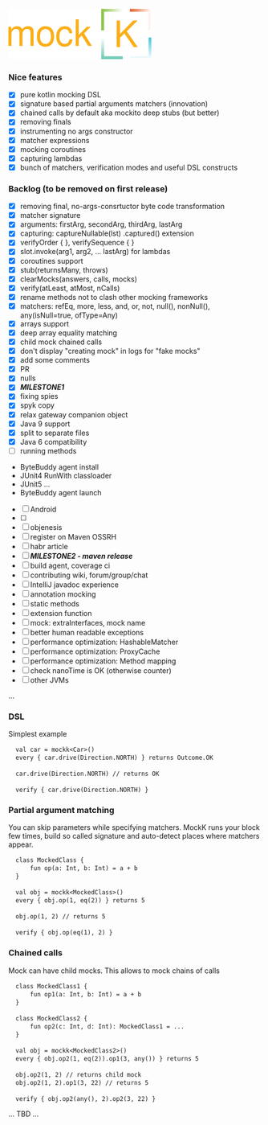 ![mockk](doc/logo.png)

### Nice features

 - [x] pure kotlin mocking DSL
 - [x] signature based partial arguments matchers (innovation)
 - [x] chained calls by default aka mockito deep stubs (but better)
 - [x] removing finals
 - [x] instrumenting no args constructor
 - [x] matcher expressions
 - [x] mocking coroutines
 - [x] capturing lambdas
 - [x] bunch of matchers, verification modes and useful DSL constructs

### Backlog (to be removed on first release)

- [x] removing final, no-args-consrtuctor byte code transformation
- [x] matcher signature
- [x] arguments: firstArg, secondArg, thirdArg, lastArg
- [x] capturing: captureNullable(lst) .captured() extension
- [x] verifyOrder { }, verifySequence { }
- [x] slot.invoke(arg1, arg2, ... lastArg) for lambdas
- [x] coroutines support
- [x] stub(returnsMany, throws)
- [x] clearMocks(answers, calls, mocks)
- [x] verify(atLeast, atMost, nCalls)
- [x] rename methods not to clash other mocking frameworks
- [x] matchers: refEq, more, less, and, or, not, null(), nonNull(), any(isNull=true, ofType=Any)
- [x] arrays support
- [x] deep array equality matching
- [x] child mock chained calls
- [x] don't display "creating mock" in logs for "fake mocks"
- [x] add some comments
- [x] PR
- [x] nulls
- [x] ***MILESTONE1***
- [x] fixing spies
- [x] spyk copy
- [x] relax gateway companion object
- [x] Java 9 support
- [x] split to separate files
- [x] Java 6 compatibility
- [ ] running methods
 - ByteBuddy agent install
 - JUnit4 RunWith classloader
 - JUnit5 ...
 - ByteBuddy agent launch
- [ ] Android
- [ ]
- [ ] objenesis
- [ ] register on Maven OSSRH
- [ ] habr article
- [ ] ***MILESTONE2 - maven release***
- [ ] build agent, coverage ci
- [ ] contributing wiki, forum/group/chat
- [ ] IntelliJ javadoc experience
- [ ] annotation mocking
- [ ] static methods
- [ ] extension function
- [ ] mock: extraInterfaces, mock name
- [ ] better human readable exceptions
- [ ] performance optimization: HashableMatcher
- [ ] performance optimization: ProxyCache
- [ ] performance optimization: Method mapping
- [ ] check nanoTime is OK (otherwise counter)
- [ ] other JVMs

...

### DSL

  Simplest example

  ```
    val car = mockk<Car>()
    every { car.drive(Direction.NORTH) } returns Outcome.OK

    car.drive(Direction.NORTH) // returns OK

    verify { car.drive(Direction.NORTH) }
  ```

### Partial argument matching

You can skip parameters while specifying matchers.
MockK runs your block few times, build so called signature and
auto-detect places where matchers appear.

  ```
    class MockedClass {
        fun op(a: Int, b: Int) = a + b
    }

    val obj = mockk<MockedClass>()
    every { obj.op(1, eq(2)) } returns 5

    obj.op(1, 2) // returns 5

    verify { obj.op(eq(1), 2) }

  ```

### Chained calls

Mock can have child mocks. This allows to mock chains of calls

  ```
    class MockedClass1 {
        fun op1(a: Int, b: Int) = a + b
    }

    class MockedClass2 {
        fun op2(c: Int, d: Int): MockedClass1 = ...
    }

    val obj = mockk<MockedClass2>()
    every { obj.op2(1, eq(2)).op1(3, any()) } returns 5

    obj.op2(1, 2) // returns child mock
    obj.op2(1, 2).op1(3, 22) // returns 5

    verify { obj.op2(any(), 2).op2(3, 22) }

  ```

... TBD ...

